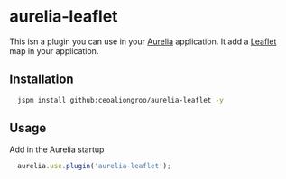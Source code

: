 # aurelia-leaflet

This isn a plugin you can use in your [Aurelia](http://www.aurelia.io/) application. It add a [Leaflet](http://leafletjs.com/) map in your application.

## Installation

```bash
  jspm install github:ceoaliongroo/aurelia-leaflet -y
```


## Usage

Add in the Aurelia startup 

```javascript
  aurelia.use.plugin('aurelia-leaflet');
```
